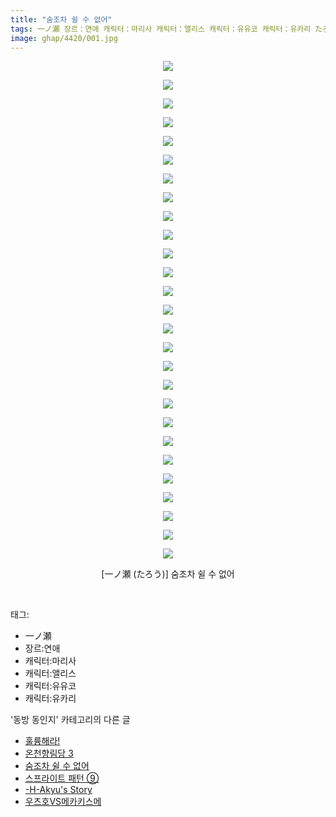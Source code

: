 ```yaml
---
title: "숨조차 쉴 수 없어"
tags: 一ノ瀬 장르：연애 캐릭터：마리사 캐릭터：앨리스 캐릭터：유유코 캐릭터：유카리 たろう 동방_동인지
image: ghap/4420/001.jpg
---
```

<div class="article">
<p style="text-align: center; clear: none; float: none;"><img src="{{ site.nasurl }}/ghap/4420/001.jpg"/></p>
<p style="text-align: center; clear: none; float: none;"><img src="{{ site.nasurl }}/ghap/4420/002.jpg"/></p>
<p style="text-align: center; clear: none; float: none;"><img src="{{ site.nasurl }}/ghap/4420/003.jpg"/></p>
<p style="text-align: center; clear: none; float: none;"><img src="{{ site.nasurl }}/ghap/4420/004.jpg"/></p>
<p style="text-align: center; clear: none; float: none;"><img src="{{ site.nasurl }}/ghap/4420/005.jpg"/></p>
<p style="text-align: center; clear: none; float: none;"><img src="{{ site.nasurl }}/ghap/4420/006.jpg"/></p>
<p style="text-align: center; clear: none; float: none;"><img src="{{ site.nasurl }}/ghap/4420/007.jpg"/></p>
<p style="text-align: center; clear: none; float: none;"><img src="{{ site.nasurl }}/ghap/4420/008.jpg"/></p>
<p style="text-align: center; clear: none; float: none;"><img src="{{ site.nasurl }}/ghap/4420/009.jpg"/></p>
<p style="text-align: center; clear: none; float: none;"><img src="{{ site.nasurl }}/ghap/4420/010.jpg"/></p>
<p style="text-align: center; clear: none; float: none;"><img src="{{ site.nasurl }}/ghap/4420/011.jpg"/></p>
<p style="text-align: center; clear: none; float: none;"><img src="{{ site.nasurl }}/ghap/4420/012.jpg"/></p>
<p style="text-align: center; clear: none; float: none;"><img src="{{ site.nasurl }}/ghap/4420/013.jpg"/></p>
<p style="text-align: center; clear: none; float: none;"><img src="{{ site.nasurl }}/ghap/4420/014.jpg"/></p>
<p style="text-align: center; clear: none; float: none;"><img src="{{ site.nasurl }}/ghap/4420/015.jpg"/></p>
<p style="text-align: center; clear: none; float: none;"><img src="{{ site.nasurl }}/ghap/4420/016.jpg"/></p>
<p style="text-align: center; clear: none; float: none;"><img src="{{ site.nasurl }}/ghap/4420/017.jpg"/></p>
<p style="text-align: center; clear: none; float: none;"><img src="{{ site.nasurl }}/ghap/4420/018.jpg"/></p>
<p style="text-align: center; clear: none; float: none;"><img src="{{ site.nasurl }}/ghap/4420/019.jpg"/></p>
<p style="text-align: center; clear: none; float: none;"><img src="{{ site.nasurl }}/ghap/4420/020.jpg"/></p>
<p style="text-align: center; clear: none; float: none;"><img src="{{ site.nasurl }}/ghap/4420/021.jpg"/></p>
<p style="text-align: center; clear: none; float: none;"><img src="{{ site.nasurl }}/ghap/4420/022.jpg"/></p>
<p style="text-align: center; clear: none; float: none;"><img src="{{ site.nasurl }}/ghap/4420/023.jpg"/></p>
<p style="text-align: center; clear: none; float: none;"><img src="{{ site.nasurl }}/ghap/4420/024.jpg"/></p>
<p style="text-align: center; clear: none; float: none;"><img src="{{ site.nasurl }}/ghap/4420/025.jpg"/></p>
<p style="text-align: center; clear: none; float: none;"><img src="{{ site.nasurl }}/ghap/4420/026.jpg"/></p>
<p style="text-align: center; clear: none; float: none;"><img src="{{ site.nasurl }}/ghap/4420/027.jpg"/></p>
<p style="text-align: center; clear: none; float: none;">[一ノ瀬 (たろう)] 숨조차 쉴 수 없어</p>
<p><br/></p>
</div><div class="tagTrail">
<p>태그: </p>
<ul>
<li>一ノ瀬</li>
<li>장르:연애</li>
<li>캐릭터:마리사</li>
<li>캐릭터:앨리스</li>
<li>캐릭터:유유코</li>
<li>캐릭터:유카리</li>
</ul>
</div><div class="another">
<p>'동방 동인지' 카테고리의 다른 글</p>
<ul>
<li><a href="/2018-06-09-ghap_4422">훌륭해라!</a></li>
<li><a href="/2018-06-09-ghap_4421">온천향림당 3</a></li>
<li><a href="/2018-06-09-ghap_4420">숨조차 쉴 수 없어</a></li>
<li><a href="/2018-06-09-ghap_4419">스프라이트 패턴 ⑨</a></li>
<li><a href="/2018-06-09-ghap_4418">-H-Akyu's Story</a></li>
<li><a href="/2018-06-09-ghap_4417">우츠호VS메카키스메</a></li>
</ul>
</div><div class="cb_module cb_fluid">
<div class="cb_wrt cb_profile">
</div><!-- commentList close -->
</div>